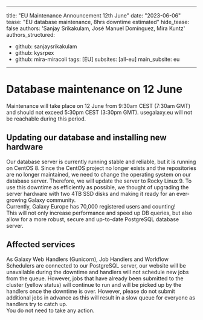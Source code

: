 
---
title: "EU Maintenance Announcement 12th June"
date: "2023-06-06"
tease: "EU database maintenance, 8hrs downtime estimated"
hide_tease: false
authors: 'Sanjay Srikakulam, José Manuel Domínguez, Mira Kuntz'
authors_structured:
- github: sanjaysrikakulam
- github: kysrpex
- github: mira-miracoli
tags: [EU]
subsites: [all-eu]
main_subsite: eu
---

# Database maintenance on 12 June

Maintenance will take place on 12 June from 9:30am CEST (7:30am GMT) and should not exceed 5:30pm CEST (3:30pm GMT). usegalaxy.eu will not be reachable during this period.

## Updating our database and installing new hardware

Our database server is currently running stable and reliable, but it is running on CentOS 8. Since the CentOS project no longer exists and the repositories are no longer maintained, we need to change the operating system on our database server.  Therefore, we will update the server to Rocky Linux 9.
To use this downtime as efficiently as possible, we thought of upgrading the server hardware with two 4TB SSD disks and making it ready for an ever-growing Galaxy community.  
Currently, Galaxy Europe has 70,000 registered users and counting!  
This will not only increase performance and speed up DB queries, but also allow for a more robust, secure and up-to-date PostgreSQL database server.  

## Affected services

As Galaxy Web Handlers (Gunicorn), Job Handlers and Workflow Schedulers are connected to our PostgreSQL server, our website will be unavailable during the downtime and handlers will not schedule new jobs from the queue.
However, jobs that have already been submitted to the cluster (yellow status) will continue to run and will be picked up by the handlers once the downtime is over. However, please do not submit additional jobs in advance as this will result in a slow queue for everyone as handlers try to catch up.  
You do not need to take any action.